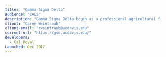 ```yaml
---
title:  "Gamma Sigma Delta"
audience: "CAES"
description: "Gamma Sigma Delta began as a professional agricultural fraternity called Delta Theta Sigma at the Ohio State University, December 1, 1905, and maintained a chapter house."
client: "Caren Weintraub"
client-email: "cweintraub@ucdavis.edu"
current-url: "https://gsd.ucdavis.edu/"
developers:
  - Cal Doval
Launched: Dec 2017
---
```

